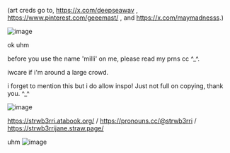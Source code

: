 (art creds go to, https://x.com/deepseawav , https://www.pinterest.com/geeemast/ , and https://x.com/maymadnesss.)

![image](https://github.com/user-attachments/assets/263cc745-8de3-45b5-b356-3c97ec1a0b2e)




ok uhm

before you use the name 'milli' on me, please read my prns cc ^_^.

iwcare if i'm around a large crowd.

i forget to mention this but i do allow inspo! Just not full on copying, thank you.  ^_^

![image](https://github.com/user-attachments/assets/563908de-03bb-480d-bff1-09fad213f168)

https://strwb3rri.atabook.org/   /    https://pronouns.cc/@strwb3rri     /    https://strwb3rrijane.straw.page/



uhm
![image](https://github.com/user-attachments/assets/571d322a-8a7d-49e3-95fd-19f11ea6365a)







